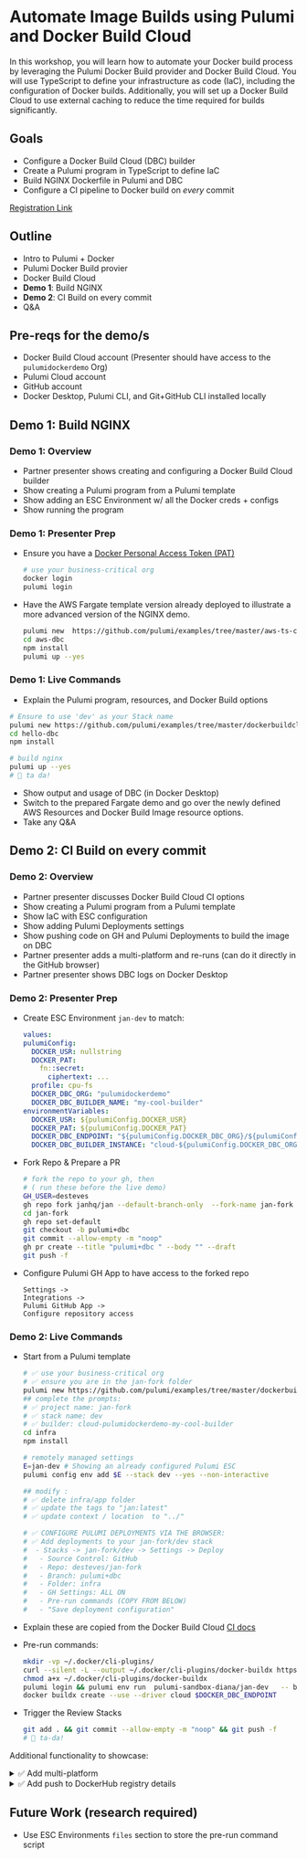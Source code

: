# Automate Image Builds using Pulumi and Docker Build Cloud

In this workshop, you will learn how to automate your Docker build process by leveraging the Pulumi Docker Build provider and Docker Build Cloud. You will use TypeScript to define your infrastructure as code (IaC), including the configuration of Docker builds. Additionally, you will set up a Docker Build Cloud to use external caching to reduce the time required for builds significantly.

## Goals

- Configure a Docker Build Cloud (DBC) builder
- Create a Pulumi program in TypeScript to define IaC
- Build NGINX Dockerfile in Pulumi and DBC
- Configure a CI pipeline to Docker build on *every* commit

[Registration Link](https://www.pulumi.com/resources/automating-docker-image-builds-using-pulumi/)

## Outline

- Intro to Pulumi + Docker
- Pulumi Docker Build provier
- Docker Build Cloud
- **Demo 1**: Build NGINX
- **Demo 2**: CI Build on every commit
- Q&A

## Pre-reqs for the demo/s

- Docker Build Cloud account (Presenter should have access to the `pulumidockerdemo` Org)
- Pulumi Cloud account
- GitHub account
- Docker Desktop, Pulumi CLI, and Git+GitHub CLI installed locally

## **Demo 1**: Build NGINX

### **Demo 1**: Overview

- Partner presenter shows creating and configuring a Docker Build Cloud builder
- Show creating a Pulumi program from a Pulumi template
- Show adding an ESC Environment w/ all the Docker creds + configs
- Show running the program

### **Demo 1**: Presenter Prep

- Ensure you have a [Docker Personal Access Token (PAT)](https://docs.docker.com/security/for-developers/access-tokens/)

  ```bash
  # use your business-critical org
  docker login
  pulumi login
  ```

- Have the AWS Fargate template version already deployed to illustrate a more advanced version of the NGINX demo.

  ```bash
  pulumi new  https://github.com/pulumi/examples/tree/master/aws-ts-containers-dockerbuildcloud --dir aws-dbc
  cd aws-dbc
  npm install
  pulumi up --yes
  ```

### **Demo 1**: Live Commands

- Explain the Pulumi program, resources, and Docker Build options

```bash
# Ensure to use 'dev' as your Stack name
pulumi new https://github.com/pulumi/examples/tree/master/dockerbuildcloud-ts --dir hello-dbc
cd hello-dbc
npm install

# build nginx
pulumi up --yes
# 🎉 ta da!
```

- Show output and usage of DBC (in Docker Desktop)
- Switch to the prepared Fargate demo and go over the newly defined AWS Resources and Docker Build Image resource options.
- Take any Q&A

## **Demo 2**: CI Build on every commit

### **Demo 2**: Overview

- Partner presenter discusses Docker Build Cloud CI options
- Show creating a Pulumi program from a Pulumi template
- Show IaC with ESC configuration
- Show adding Pulumi Deployments settings
- Show pushing code on GH and Pulumi Deployments to build the image on DBC
- Partner presenter adds a multi-platform and re-runs (can do it directly in the GitHub browser)
- Partner presenter shows DBC logs on Docker Desktop

### **Demo 2**: Presenter Prep

- Create ESC Environment `jan-dev` to match:

  ```yaml
  values:
  pulumiConfig:
    DOCKER_USR: nullstring
    DOCKER_PAT:
      fn::secret:
        ciphertext: ...
    profile: cpu-fs
    DOCKER_DBC_ORG: "pulumidockerdemo"
    DOCKER_DBC_BUILDER_NAME: "my-cool-builder"
  environmentVariables:
    DOCKER_USR: ${pulumiConfig.DOCKER_USR}
    DOCKER_PAT: ${pulumiConfig.DOCKER_PAT}
    DOCKER_DBC_ENDPOINT: "${pulumiConfig.DOCKER_DBC_ORG}/${pulumiConfig.DOCKER_DBC_BUILDER_NAME}"
    DOCKER_DBC_BUILDER_INSTANCE: "cloud-${pulumiConfig.DOCKER_DBC_ORG}-${pulumiConfig.DOCKER_DBC_BUILDER_NAME}"
  ```

- Fork Repo & Prepare a PR

  ```bash
  # fork the repo to your gh, then
  # ( run these before the live demo)
  GH_USER=desteves
  gh repo fork janhq/jan --default-branch-only  --fork-name jan-fork
  cd jan-fork
  gh repo set-default
  git checkout -b pulumi+dbc
  git commit --allow-empty -m "noop"
  gh pr create --title "pulumi+dbc " --body "" --draft
  git push -f
  ```

- Configure Pulumi GH App to have access to the forked repo

  ```plain
  Settings ->
  Integrations ->
  Pulumi GitHub App ->
  Configure repository access
  ```

### **Demo 2**: Live Commands

- Start from a Pulumi template

  ```bash
  # ✅ use your business-critical org
  # ✅ ensure you are in the jan-fork folder
  pulumi new https://github.com/pulumi/examples/tree/master/dockerbuildcloud-ts --dir infra
  ## complete the prompts:
  # ✅ project name: jan-fork
  # ✅ stack name: dev
  # ✅ builder: cloud-pulumidockerdemo-my-cool-builder
  cd infra
  npm install

  # remotely managed settings
  E=jan-dev # Showing an already configured Pulumi ESC
  pulumi config env add $E --stack dev --yes --non-interactive

  ## modify :
  # ✅ delete infra/app folder
  # ✅ update the tags to "jan:latest"
  # ✅ update context / location  to "../"

  # ✅ CONFIGURE PULUMI DEPLOYMENTS VIA THE BROWSER:
  # ✅ Add deployments to your jan-fork/dev stack
  #  - Stacks -> jan-fork/dev -> Settings -> Deploy
  #   - Source Control: GitHub
  #   - Repo: desteves/jan-fork
  #   - Branch: pulumi+dbc
  #   - Folder: infra
  #   - GH Settings: ALL ON
  #   - Pre-run commands (COPY FROM BELOW)
  #   - "Save deployment configuration"
  ```

- Explain these are copied from the Docker Build Cloud [CI docs](https://docs.docker.com/build/cloud/ci/)
- Pre-run commands:

  ```bash
  mkdir -vp ~/.docker/cli-plugins/
  curl --silent -L --output ~/.docker/cli-plugins/docker-buildx https://github.com/docker/buildx-desktop/releases/download/v0.14.1-desktop.1/buildx-v0.14.1-desktop.1.linux-amd64
  chmod a+x ~/.docker/cli-plugins/docker-buildx
  pulumi login && pulumi env run  pulumi-sandbox-diana/jan-dev   -- bash -c 'echo "$DOCKER_PAT" | docker login -u $DOCKER_USR --password-stdin'
  docker buildx create --use --driver cloud $DOCKER_DBC_ENDPOINT
  ```

- Trigger the Review Stacks

  ```bash
  git add . && git commit --allow-empty -m "noop" && git push -f
  # 🎉 ta-da!
  ```

Additional functionality to showcase:

<details>
  <summary>✅ Add multi-platform</summary>

```typescript
import * as dockerBuild from "@pulumi/docker-build";
import * as pulumi from "@pulumi/pulumi";
const config = new pulumi.Config();
const builder = config.require("builder");

new dockerBuild.Image("image", {
    exec: true,
    builder: {
        name: builder,
    },
    push: true,
    ///////////////////////////
    // MULTI-PLATFORM SUPPORT
    ///////////////////////////
    platforms: [
        dockerBuild.Platform.Linux_amd64,
        dockerBuild.Platform.Linux_arm64,
    ],
    tags: ["jan:latest"],
    context: {
        location: "../",
    },
});
```

</details>

<details>
  <summary>✅ Add push to DockerHub registry details</summary>

```typescript
import * as dockerBuild from "@pulumi/docker-build";
import * as pulumi from "@pulumi/pulumi";

const config = new pulumi.Config();
const builder = config.require("builder");
const dockerUsr = config.require("DOCKER_USR");
const registryAddress = "docker.io";
const tag = registryAddress+"/"+dockerUsr+"/jan:latest";

new dockerBuild.Image("image", {
    exec: true,
    builder: {
        name: builder,
    },
    push: true,
    platforms: [
        dockerBuild.Platform.Linux_amd64,
        dockerBuild.Platform.Linux_arm64,
    ],
    registries: [{
        address: registryAddress,
        username: dockerUsr,
        password: config.require("DOCKER_PAT"),
    }],
    tags: [tag],
    context: {
        location: "../",
    },
});
```

</details>

## Future Work (research required)

- Use ESC Environments `files` section to store the pre-run command script
